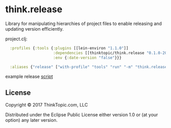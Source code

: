 # think.release

Library for manipulating hierarchies of project files to enable releasing and updating version
efficiently.


project.clj:

```clojure
  :profiles {:tools {:plugins [[lein-environ "1.1.0"]]
                     :dependencies [[thinktopic/think.release "0.1.0-2017-05-11-14-13"]]
                     :env {:date-version "false"}}}

  :aliases {"release" ["with-profile" "tools" "run" "-m" "think.release.main"]}
```

example release [script](examples/release.sh)

## License

Copyright © 2017 ThinkTopic.com, LLC

Distributed under the Eclipse Public License either version 1.0 or (at
your option) any later version.
